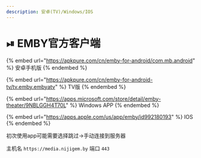 ```yaml
---
description: 安卓(TV)/Windows/IOS
---
```


# ⏯ EMBY官方客户端

{% embed url="https://apkpure.com/cn/emby-for-android/com.mb.android" %}
安卓手机版
{% endembed %}

{% embed url="https://apkpure.com/cn/emby-for-android-tv/tv.emby.embyatv" %}
TV版
{% endembed %}

{% embed url="https://apps.microsoft.com/store/detail/emby-theater/9NBLGGH4T70L" %}
Windows APP
{% endembed %}

{% embed url="https://apps.apple.com/us/app/emby/id992180193" %}
IOS
{% endembed %}

初次使用app可能需要选择跳过→手动连接到服务器

主机名 `https://media.nijigem.by` 端口 `443`

